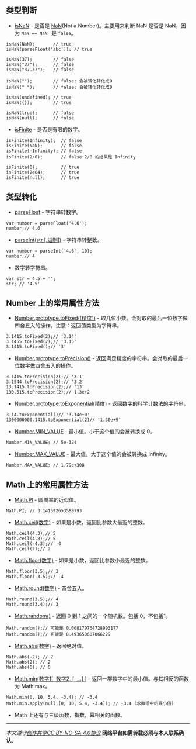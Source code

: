 ## 类型判断
* [isNaN](https://developer.mozilla.org/en-US/docs/Web/JavaScript/Reference/Global_Objects/isNaN) - 是否是 [NaN](https://developer.mozilla.org/en-US/docs/Web/JavaScript/Reference/Global_Objects/NaN)(Not a Number)。主要用来判断 NaN 是否是 NaN，因为 `NaN == NaN ` 是 `false`。

```
isNaN(NaN);       // true
isNaN(parseFloat('abc')); // true

isNaN(37);        // false
isNaN("37");      // false
isNaN("37.37");   // false

isNaN("");        // false: 会被转化转化成0
isNaN(" ");       // false: 会被转化转化成0

isNaN(undefined); // true
isNaN({});        // true

isNaN(true);      // false
isNaN(null);      // false

```
* [isFinite](https://developer.mozilla.org/en-US/docs/Web/JavaScript/Reference/Global_Objects/isNaN) - 是否是有限的数字。

```
isFinite(Infinity);  // false
isFinite(NaN);       // false
isFinite(-Infinity); // false
isFinite(2/0);       // false:2/0 的结果是 Infinity

isFinite(0);         // true
isFinite(2e64);      // true
isFinite(null);      // true
```

## 类型转化
* [parseFloat](https://developer.mozilla.org/en-US/docs/Web/JavaScript/Reference/Global_Objects/parseFloat) - 字符串转数字。

```
var number = parseFloat('4.6');
number;// 4.6
```
* [parseInt(str [,进制])](https://developer.mozilla.org/en-US/docs/Web/JavaScript/Reference/Global_Objects/parseInt) - 字符串转整数。

```
var number = parseInt('4.6', 10);
number;// 4
```
* 数字转字符串。

```
var str = 4.5 + '';
str; // '4.5'
```

## Number 上的常用属性方法
* [Number.prototype.toFixed([精度])](https://developer.mozilla.org/en-US/docs/Web/JavaScript/Reference/Global_Objects/Number/toFixed) - 取几位小数。会对取的最后一位数字做四舍五入的操作。注意：返回值类型为字符串。

```
3.1415.toFixed(2);// '3.14'
3.1455.toFixed(2);// '3.15'
3.1415.toFixed();// '3'
```
* [Number.prototype.toPrecision()](https://developer.mozilla.org/en-US/docs/Web/JavaScript/Reference/Global_Objects/Number/toPrecision) - 返回满足精度的字符串。会对取的最后一位数字做四舍五入的操作。

```
3.1415.toPrecision(2);// '3.1'
3.1544.toPrecision(2);// '3.2'
13.1415.toPrecision(2);// '13'
130.515.toPrecision(2);// 1.3e+2
```
* [Number.prototype.toExponential(精度)](https://developer.mozilla.org/en-US/docs/Web/JavaScript/Reference/Global_Objects/Number/toExponential) - 返回数字的科学计数法的字符串。

```
3.14.toExponential()// '3.14e+0'
1300000000.1415.toExponential(2)// '1.30e+9'
```
* [Number.MIN_VALUE](https://developer.mozilla.org/en-US/docs/Web/JavaScript/Reference/Global_Objects/Number/MIN_VALUE) - 最小值。小于这个值的会被转换成 0。

```
Number.MIN_VALUE; // 5e-324
```
* [Number.MAX_VALUE](https://developer.mozilla.org/en-US/docs/Web/JavaScript/Reference/Global_Objects/Number/MAX_VALUE) - 最大值。大于这个值的会被转换成 Infinity。

```
Number.MAX_VALUE; // 1.79e+308
```


## Math 上的常用属性方法
* [Math.PI](https://developer.mozilla.org/en-US/docs/Web/JavaScript/Reference/Global_Objects/Math/PI) - 圆周率的近似值。

```
Math.PI; // 3.141592653589793
```
* [Math.ceil(数字)](https://developer.mozilla.org/en-US/docs/Web/JavaScript/Reference/Global_Objects/Math/ceil) - 如果是小数，返回比参数大最近的整数。

```
Math.ceil(4.3);// 5
Math.ceil(4.8);// 5
Math.ceil(-4.3);// -4
Math.ceil(2);// 2
```
* [Math.floor(数字)](https://developer.mozilla.org/en-US/docs/Web/JavaScript/Reference/Global_Objects/Math/floor) - 如果是小数，返回比参数小最近的整数。

```
Math.floor(3.5);// 3
Math.floor(-3.5);// -4
```
* [Math.round(数字)](https://developer.mozilla.org/en-US/docs/Web/JavaScript/Reference/Global_Objects/Math/round) - 四舍五入。

```
Math.round(3.5);// 4
Math.round(3.4);// 3

```
* [Math.random()](https://developer.mozilla.org/en-US/docs/Web/JavaScript/Reference/Global_Objects/Math/random) - 返回 0 到 1 之间的一个随机数。包括 0，不包括1。

```
Math.random();// 可能是 0.008179764728993177
Math.random();// 可能是 0.493650607066229

```
* [Math.abs(数字)](https://developer.mozilla.org/en-US/docs/Web/JavaScript/Reference/Global_Objects/Math/abs) - 返回绝对值。

```
Math.abs(-2); // 2
Math.abs(2); // 2
Math.abs(0); // 0
```
* [Math.min(数字1[, 数字2, [, ...] ]](https://developer.mozilla.org/en-US/docs/Web/JavaScript/Reference/Global_Objects/Math/min) - 返回一群数字中的最小值。与其相反的函数为 Math.max。

```
Math.min(0, 10, 5.4, -3.4); // -3.4
Math.min.apply(null,[0, 10, 5.4, -3.4]); // -3.4 (求数组中的最小值)
```
* Math 上还有与三级函数，指数，幂相关的函数。

***

*本文遵守[创作共享CC BY-NC-SA 4.0协议](http://creativecommons.org/licenses/by-nc-sa/4.0/)*
**网络平台如需转载必须与本人联系确认。**
